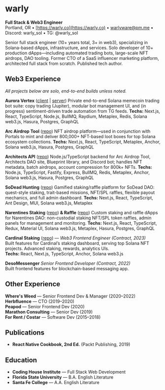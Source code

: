# warly
**Full Stack & Web3 Engineer**  
Portland, OR • [https://warly.co](https://warly.co) • warlyware@pm.me • Discord: warly_sol • TG: @warly_sol

Senior full stack engineer (10+ years total, 3+ in web3), specializing in Solana-based dApps, infrastructure, and services. Solo developer of 10+ production dApps—including automated trading bots, large-scale NFT airdrops, DAO tooling. Former CTO of a SaaS influencer marketing platform, architected full stack from scratch. Published tech author.

## Web3 Experience  
_All projects below are solo, end-to-end builds unless noted._

**Aurora Vertex** ([client](https://github.com/warlyware/aurora-vertex) | [server](https://github.com/warlyware/aurora-vertex-ws-server))
Private end-to-end Solana memecoin trading bot suite: copy trading (Jupiter), modular bot management UI, and (in progress) sentiment-driven trade automation from TG feeds.
**Techs:** Next.js, React, TypeScript, Node.js, BullMQ, Raydium, Metaplex, Redis, Solana web3.js, Hasura, Postgres, GraphQL

**Arc Airdrop Tool** ([repo](https://github.com/the-architects-io/arc-airdrop))
NFT airdrop platform—used in conjunction with Portals to mint and deliver 800,000+ NFT-based loot boxes for top Solana ecosystem collections.
**Techs:** Next.js, React, TypeScript, Metaplex, Anchor, Solana web3.js, Hasura, Postgres, GraphQL

**Architects API** ([repo](https://github.com/the-architects-io/architects-api))
Node.js/TypeScript backend for Arc Airdrop Tool, Architects DAO site, Blueprint library, and Discord bot; handles NFT metadata, batch airdrops, account compression for 800k+ NFTs.
**Techs:** Node.js, TypeScript, Fastify, Express, BullMQ, Redis, Metaplex, Anchor, Solana web3.js, Hasura, Postgres, GraphQL

**SoDead Hunting** ([repo](https://github.com/warlyco/sodead-hunting))
Gamified staking/raffle platform for SoDead DAO: quest-style staking, trait-based missions, NFT/SPL raffles, flexible payout mechanics, and full admin dashboard.
**Techs:** Next.js, React, TypeScript, Ant Design, MUI, Solana web3.js, Metaplex

**Narentines Staking** ([repo](https://github.com/warlyco/narentines-staking)) **& Raffle** ([repo](https://github.com/warlyco/narentines-raffle))
Custom staking and raffle dApps for Narentines DAO: non-custodial staking NFT/SPL token raffles, admin panels for management and monitoring.
**Techs:** Next.js, React, TypeScript, Redux, Material UI, Solana web3.js, Metaplex, Hasura, Postgres, GraphQL

**Cardinal Staking** ([repo](https://github.com/solana-nft-programs/staking-ui)) — _Web3 Frontend Engineer (Contract, 2023)_  
Built features for Cardinal’s staking dashboard, serving top Solana NFT projects. Advanced staking, rewards, analytics UIs.  
**Techs:** React, Next.js, TypeScript, Anchor, Solana web3.js

**DesoMessenger** _Senior Frontend Developer (Contract, 2022)_  
Built frontend features for blockchain-based messaging app.

## Other Experience  
**Where's Weed** — Senior Frontend Dev & Manager (2020–2022)  
**Herbfluence** — CTO (2019–2020)  
**Peapod** — Senior Frontend Dev (2020)  
**Marathon Consulting** — Senior Dev (2019)  
**For Rent / Costar** — Software Dev (2015–2018)

## Publications  
- **React Native Cookbook, 2nd Ed.** (Packt Publishing, 2019)  

## Education  
- **Coding House Institute** — Full Stack Web Development 
- **Florida State University** — B.A. English Literature  
- **Santa Fe College** — A.A. English Literature  